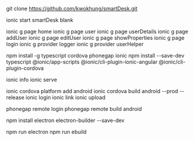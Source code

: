 git clone https://github.com/kwokhung/smartDesk.git

ionic start smartDesk blank

ionic g page home
ionic g page user
ionic g page userDetails
ionic g page addUser
ionic g page editUser
ionic g page showProperties
ionic g page login
ionic g provider logger
ionic g provider userHelper

npm install -g typescript cordova phonegap ionic
npm install --save-dev typescript @ionic/app-scripts @ionic/cli-plugin-ionic-angular @ionic/cli-plugin-cordova

ionic info
ionic serve

ionic cordova platform add android
ionic cordova build android --prod --release
ionic login
ionic link
ionic upload

phonegap remote login
phonegap remote build android

npm install electron electron-builder --save-dev

npm run electron
npm run ebuild